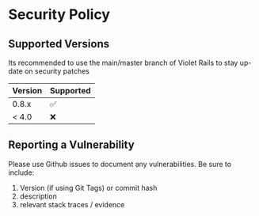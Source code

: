 # Security Policy

## Supported Versions

Its recommended to use the main/master branch of Violet Rails to stay up-date on security patches

| Version | Supported          |
| ------- | ------------------ |
| 0.8.x   | :white_check_mark: |
| < 4.0   | :x:                |

## Reporting a Vulnerability

Please use Github issues to document any vulnerabilities. Be sure to include: 

1. Version (if using Git Tags) or commit hash
2. description
3. relevant stack traces / evidence
